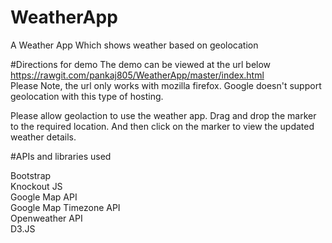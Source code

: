 # WeatherApp
A Weather App Which shows weather based on geolocation

#Directions for demo
The demo can be viewed at the url below  
https://rawgit.com/pankaj805/WeatherApp/master/index.html  
Please Note, the url only works with mozilla firefox. Google doesn't support geolocation with this type of hosting.  

Please allow geolaction to use the weather app. Drag and drop the marker to the required location. And then click on the marker to view the updated weather details.

#APIs and libraries used

Bootstrap  
Knockout JS  
Google Map API  
Google Map Timezone API  
Openweather API  
D3.JS  
